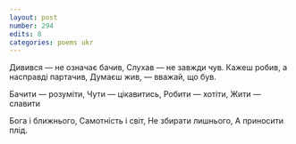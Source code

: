 ```yaml
---
layout: post
number: 294
edits: 8
categories: poems ukr
---
```


Дивився — не означає бачив,
Слухав — не завжди чув. 
Кажеш робив, а насправді партачив,
Думаєш жив, — вважай, що був.

Бачити — розуміти, 
Чути — цікавитись, 
Робити — хотіти, 
Жити — славити

Бога і ближнього,
Самотність і світ,
Не збирати лишнього, 
А приносити плід.
